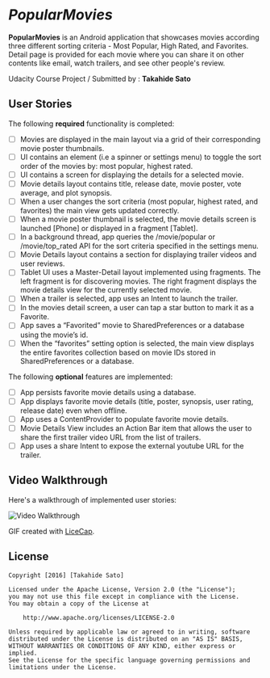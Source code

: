 # *PopularMovies*

**PopularMovies** is an Android application that showcases movies according three different sorting criteria - Most Popular, High Rated, and Favorites. Detail page is provided for each movie where you can share it on other contents like email, watch trailers, and see other people's review.

Udacity Course Project / Submitted by : **Takahide Sato**

## User Stories

The following **required** functionality is completed:

* [ ] Movies are displayed in the main layout via a grid of their corresponding movie poster thumbnails.
* [ ] UI contains an element (i.e a spinner or settings menu) to toggle the sort order of the movies by: most popular, highest rated.
* [ ] UI contains a screen for displaying the details for a selected movie.
* [ ] Movie details layout contains title, release date, movie poster, vote average, and plot synopsis.
* [ ] When a user changes the sort criteria (most popular, highest rated, and favorites) the main view gets updated correctly.
* [ ] When a movie poster thumbnail is selected, the movie details screen is launched [Phone] or displayed in a fragment [Tablet].
* [ ] In a background thread, app queries the /movie/popular or /movie/top_rated API for the sort criteria specified in the settings menu.
* [ ] Movie Details layout contains a section for displaying trailer videos and user reviews.
* [ ] Tablet UI uses a Master-Detail layout implemented using fragments. The left fragment is for discovering movies. The right fragment displays the movie details view for the currently selected movie.
* [ ] When a trailer is selected, app uses an Intent to launch the trailer.
* [ ] In the movies detail screen, a user can tap a star button to mark it as a Favorite.
* [ ] App saves a “Favorited” movie to SharedPreferences or a database using the movie’s id.
* [ ] When the “favorites” setting option is selected, the main view displays the entire favorites collection based on movie IDs stored in SharedPreferences or a database.

The following **optional** features are implemented:

* [ ] App persists favorite movie details using a database.
* [ ] App displays favorite movie details (title, poster, synopsis, user rating, release date) even when offline.
* [ ] App uses a ContentProvider to populate favorite movie details.
* [ ] Movie Details View includes an Action Bar item that allows the user to share the first trailer video URL from the list of trailers.
* [ ] App uses a share Intent to expose the external youtube URL for the trailer.

## Video Walkthrough 

Here's a walkthrough of implemented user stories:

<img src='http://i.imgur.com/WqFtfAI.gif' title='Video Walkthrough' width='' alt='Video Walkthrough' />

GIF created with [LiceCap](http://www.cockos.com/licecap/).

## License

    Copyright [2016] [Takahide Sato]

    Licensed under the Apache License, Version 2.0 (the "License");
    you may not use this file except in compliance with the License.
    You may obtain a copy of the License at

        http://www.apache.org/licenses/LICENSE-2.0

    Unless required by applicable law or agreed to in writing, software
    distributed under the License is distributed on an "AS IS" BASIS,
    WITHOUT WARRANTIES OR CONDITIONS OF ANY KIND, either express or implied.
    See the License for the specific language governing permissions and
    limitations under the License.
